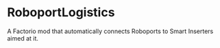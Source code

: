 # RoboportLogistics
A Factorio mod that automatically connects Roboports to Smart Inserters aimed at it.

